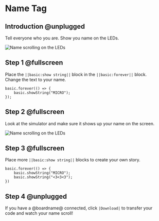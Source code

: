 # Name Tag

## Introduction @unplugged

Tell everyone who you are. Show you name on the LEDs.

![Name scrolling on the LEDs](/static/mb/projects/name-tag/name-tag.gif)

## Step 1 @fullscreen

Place the ``||basic:show string||`` block in the ``||basic:forever||`` block. Change the text to your name.

```blocks
basic.forever(() => {
    basic.showString("MICRO");
});
```

## Step 2 @fullscreen

Look at the simulator and make sure it shows up your name on the screen.

![Name scrolling on the LEDs](/static/mb/projects/name-tag/name-tag.gif)

## Step 3 @fullscreen

Place more ``||basic:show string||`` blocks to create your own story.

```blocks
basic.forever(() => {
    basic.showString("MICRO");
    basic.showString("<3<3<3");
})
```

## Step 4 @unplugged

If you have a @boardname@ connected, click ``|Download|`` to transfer your code and watch your name scroll!
